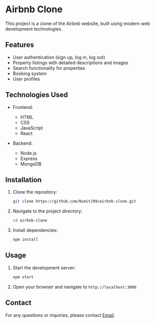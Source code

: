 # Airbnb Clone

This project is a clone of the Airbnb website, built using modern web development technologies.

## Features

- User authentication (sign up, log in, log out)
- Property listings with detailed descriptions and images
- Search functionality for properties
- Booking system
- User profiles

## Technologies Used

- Frontend:
    - HTML
    - CSS
    - JavaScript
    - React

- Backend:
    - Node.js
    - Express
    - MongoDB

## Installation

1. Clone the repository:
     ```bash
     git clone https://github.com/NimitJ99/airbnb-clone.git
     ```
2. Navigate to the project directory:
     ```bash
     cd airbnb-clone
     ```
3. Install dependencies:
     ```bash
     npm install
     ```

## Usage

1. Start the development server:
     ```bash
     npm start
     ```
2. Open your browser and navigate to `http://localhost:3000`

## Contact

For any questions or inquiries, please contact [Email](nimitjogani62@gmail.com).
